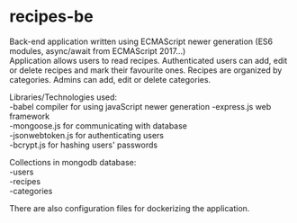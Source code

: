 # recipes-be

Back-end application written using ECMAScript newer generation (ES6 modules, async/await from ECMAScript 2017...)  
Application allows users to read recipes. Authenticated users can add, edit or delete recipes and mark their favourite ones.
Recipes are organized by categories.  Admins can add, edit or delete categories.

Libraries/Technologies used:  
-babel compiler for using javaScript newer generation
-express.js web framework  
-mongoose.js for communicating with database  
-jsonwebtoken.js for authenticating users  
-bcrypt.js for hashing users' passwords  

Collections in mongodb database:  
-users  
-recipes  
-categories  

There are also configuration files for dockerizing the application.
